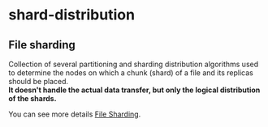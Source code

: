 # shard-distribution

## File sharding

Collection of several partitioning and sharding distribution algorithms used to determine the nodes on which a chunk
(shard) of a file and its replicas should be placed.  
**It doesn't handle the actual data transfer, but only the logical distribution of the shards.**

You can see more details [File Sharding](https://github.com/radumarias/rfs/wiki/File-sharding).
